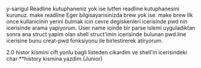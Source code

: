 y-sarigul
Readline kutuphaneniz yok ise lutfen readline kutuphanesini kurunuz. make readline
Eger bilgisayarisinizda brew yok ise. make brew
Ilk once kullanicinin yerini bulmak icin cevre degiskenleri icerisinde pwd
nin icerisinde arama yapiyorum.
User name icinde bir parse islemi uyguladiktan sonra ana struct yapim olan
shell struct'imin icerisinde bulunan pwd.line icerisine bunu creat-pwd
fonksiyonu ile birlestirerek atiryorum.

2.0 
histor kismini cift yonlu bagli listeden cikardim ve shell'in icerisindeki char **history
kismina yazdim.(Junior)
